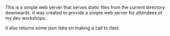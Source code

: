 This is a simple web server that serves static files from the current directory downwards.  It was created to provide a simple web server for attendees of my dev workshops.

It also returns some json data on making a call to /test.
